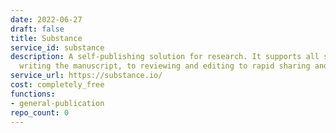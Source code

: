 ```yaml
---
date: 2022-06-27
draft: false
title: Substance
service_id: substance
description: A self-publishing solution for research. It supports all stages, from
  writing the manuscript, to reviewing and editing to rapid sharing and public discussion.
service_url: https://substance.io/
cost: completely_free
functions:
- general-publication
repo_count: 0
---
```



